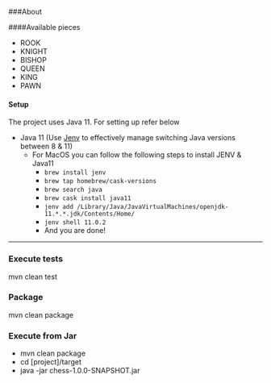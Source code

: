 ###About

####Available pieces
- ROOK
- KNIGHT
- BISHOP
- QUEEN
- KING
- PAWN

#### Setup
The project uses Java 11. For setting up refer below
- Java 11 (Use [Jenv](https://www.jenv.be) to effectively manage switching Java versions between 8 & 11)
    - For MacOS you can follow the following steps to install JENV & Java11
        - ```brew install jenv```
        - ```brew tap homebrew/cask-versions```
        - ```brew search java```
        - ```brew cask install java11```
        - ```jenv add /Library/Java/JavaVirtualMachines/openjdk-11.*.*.jdk/Contents/Home/```
        - ```jenv shell 11.0.2```
        - And you are done!
---
### Execute tests
mvn clean test

### Package
mvn clean package

### Execute from Jar
- mvn clean package
- cd [project]/target
- java -jar chess-1.0.0-SNAPSHOT.jar
